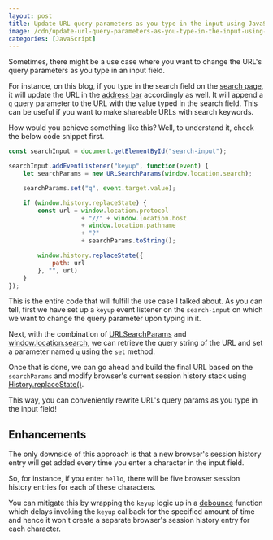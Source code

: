```yaml
---
layout: post
title: Update URL query parameters as you type in the input using JavaScript
image: /cdn/update-url-query-parameters-as-you-type-in-the-input-using-javascript.png
categories: [JavaScript]
---
```


Sometimes, there might be a use case where you want to change the URL's query parameters as you type in an input field.

For instance, on this blog, if you type in the search field on the [search page](https://www.amitmerchant.com/search), it will update the URL in the [address bar](https://en.wikipedia.org/wiki/Address_bar) accordingly as well. It will append a `q` query parameter to the URL with the value typed in the search field. This can be useful if you want to make shareable URLs with search keywords.

How would you achieve something like this? Well, to understand it, check the below code snippet first.

```js
const searchInput = document.getElementById("search-input");

searchInput.addEventListener("keyup", function(event) {
    let searchParams = new URLSearchParams(window.location.search);

    searchParams.set("q", event.target.value);

    if (window.history.replaceState) {
        const url = window.location.protocol 
                    + "//" + window.location.host 
                    + window.location.pathname 
                    + "?" 
                    + searchParams.toString();

        window.history.replaceState({
            path: url
        }, "", url)
    }
});
```

This is the entire code that will fulfill the use case I talked about. As you can tell, first we have set up a `keyup` event listener on the `search-input` on which we want to change the query parameter upon typing in it.

Next, with the combination of [URLSearchParams](https://developer.mozilla.org/en-US/docs/Web/API/URLSearchParams/URLSearchParams) and [window.location.search](https://developer.mozilla.org/en-US/docs/Web/API/Location/search), we can retrieve the query string of the URL and set a parameter named `q` using the `set` method.

Once that is done, we can go ahead and build the final URL based on the `searchParams` and modify browser's current session history stack using [History.replaceState()](https://developer.mozilla.org/en-US/docs/Web/API/History/replaceState).

This way, you can conveniently rewrite URL's query params as you type in the input field!

## Enhancements

The only downside of this approach is that a new browser's session history entry will get added every time you enter a character in the input field.

So, for instance, if you enter `hello`, there will be five browser session history entries for each of these characters.

You can mitigate this by wrapping the `keyup` logic up in a [debounce](https://lodash.com/docs/#debounce) function which delays invoking the `keyup` callback for the specified amount of time and hence it won't create a separate browser's session history entry for each character.